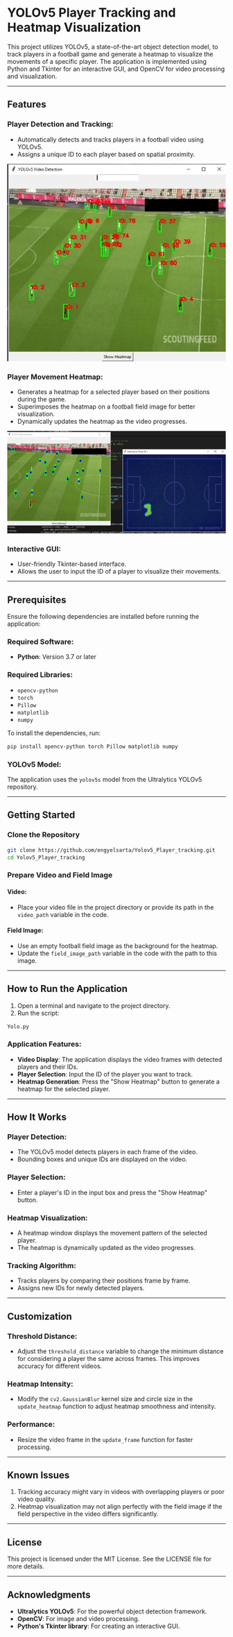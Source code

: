 # YOLOv5 Player Tracking and Heatmap Visualization

This project utilizes YOLOv5, a state-of-the-art object detection model, to track players in a football game and generate a heatmap to visualize the movements of a specific player. The application is implemented using Python and Tkinter for an interactive GUI, and OpenCV for video processing and visualization.

---

## Features

### Player Detection and Tracking:
- Automatically detects and tracks players in a football video using YOLOv5.
- Assigns a unique ID to each player based on spatial proximity.

![Tracking Example](Screenshot/Tracking.jpg)

### Player Movement Heatmap:
- Generates a heatmap for a selected player based on their positions during the game.
- Superimposes the heatmap on a football field image for better visualization.
- Dynamically updates the heatmap as the video progresses.

![Heatmap Example](Screenshot/Heatmap.jpg)

### Interactive GUI:
- User-friendly Tkinter-based interface.
- Allows the user to input the ID of a player to visualize their movements.

---

## Prerequisites

Ensure the following dependencies are installed before running the application:

### Required Software:
- **Python**: Version 3.7 or later

### Required Libraries:
- `opencv-python`
- `torch`
- `Pillow`
- `matplotlib`
- `numpy`

To install the dependencies, run:

```bash
pip install opencv-python torch Pillow matplotlib numpy
```

### YOLOv5 Model:
The application uses the `yolov5s` model from the Ultralytics YOLOv5 repository.

---

## Getting Started

### Clone the Repository

```bash
git clone https://github.com/engyelsarta/Yolov5_Player_tracking.git
cd Yolov5_Player_tracking
```

### Prepare Video and Field Image

#### Video:
- Place your video file in the project directory or provide its path in the `video_path` variable in the code.

#### Field Image:
- Use an empty football field image as the background for the heatmap.
- Update the `field_image_path` variable in the code with the path to this image.

---

## How to Run the Application

1. Open a terminal and navigate to the project directory.
2. Run the script:

```bash
Yolo.py
```

### Application Features:
- **Video Display**: The application displays the video frames with detected players and their IDs.
- **Player Selection**: Input the ID of the player you want to track.
- **Heatmap Generation**: Press the "Show Heatmap" button to generate a heatmap for the selected player.

---

## How It Works

### Player Detection:
- The YOLOv5 model detects players in each frame of the video.
- Bounding boxes and unique IDs are displayed on the video.

### Player Selection:
- Enter a player's ID in the input box and press the "Show Heatmap" button.

### Heatmap Visualization:
- A heatmap window displays the movement pattern of the selected player.
- The heatmap is dynamically updated as the video progresses.

### Tracking Algorithm:
- Tracks players by comparing their positions frame by frame.
- Assigns new IDs for newly detected players.

---

## Customization

### Threshold Distance:
- Adjust the `threshold_distance` variable to change the minimum distance for considering a player the same across frames. This improves accuracy for different videos.

### Heatmap Intensity:
- Modify the `cv2.GaussianBlur` kernel size and circle size in the `update_heatmap` function to adjust heatmap smoothness and intensity.

### Performance:
- Resize the video frame in the `update_frame` function for faster processing.

---

## Known Issues

1. Tracking accuracy might vary in videos with overlapping players or poor video quality.
2. Heatmap visualization may not align perfectly with the field image if the field perspective in the video differs significantly.

---

## License

This project is licensed under the MIT License. See the LICENSE file for more details.

---

## Acknowledgments

- **Ultralytics YOLOv5**: For the powerful object detection framework.
- **OpenCV**: For image and video processing.
- **Python's Tkinter library**: For creating an interactive GUI.
